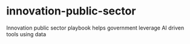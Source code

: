 # innovation-public-sector
Innovation public sector playbook helps government leverage AI driven tools using data 
